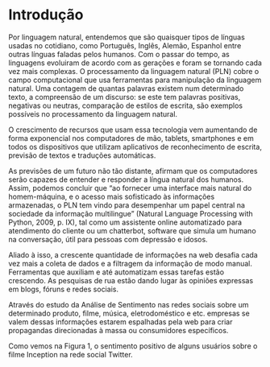 Introdução
======
Por linguagem natural, entendemos que são quaisquer tipos de línguas usadas no cotidiano, como Português, Inglês, Alemão, Espanhol entre outras línguas faladas pelos humanos. Com o passar do tempo, as linguagens evoluiram de acordo com as gerações e foram se tornando cada vez mais complexas. O processamento da linguagem natural (PLN) cobre o campo computacional que usa ferramentas para manipulação da linguagem natural. Uma contagem de quantas palavras existem num determinado texto, a compreensão de um discurso: se este tem palavras positivas, negativas ou neutras, comparação de estilos de escrita, são exemplos possíveis no processamento da linguagem natural. 

O crescimento de recursos que usam essa tecnologia vem aumentando de forma exponencial nos computadores de mão, tablets, smartphones e em todos os dispositivos que utilizam aplicativos de reconhecimento de escrita, previsão de textos e traduções automáticas.

As previsões de um futuro não tão distante, afirmam que os computadores serão capazes de entender e responder a língua natural dos humanos. Assim, podemos concluir que “ao fornecer uma interface mais natural do homem-máquina, e o acesso mais sofisticado às informações armazenadas, o PLN tem vindo para desempenhar um papel central na sociedade da informação multilingue” (Natural Language Processing with Python, 2009, p. IX), tal como um assistente online automatizado para atendimento do cliente ou um chatterbot, software que simula um humano na conversação, útil para pessoas com depressão e idosos.

Aliado à isso, a crescente quantidade de informações na web desafia cada vez mais a coleta de dados e a filtragem da informação de modo manual. Ferramentas que auxiliam e até automatizam essas tarefas estão crescendo. As pesquisas de rua estão dando lugar às opiniões expressas em blogs, fóruns e redes sociais. 

Através do estudo da Análise de Sentimento nas redes sociais sobre um determinado produto, filme, música, eletrodoméstico e etc. empresas se valem dessas informações estarem espalhadas pela web para criar propagandas direcionadas à massa ou consumidores específicos.

Como vemos na Figura 1, o sentimento positivo de alguns usuários sobre o filme Inception na rede social Twitter.
